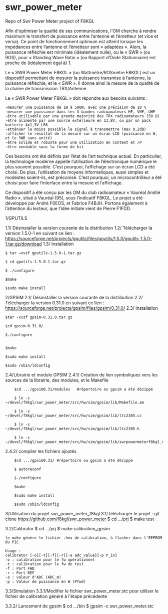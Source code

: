 # swr_power_meter
Repo of Swr Power Meter project of F8KGL

Afin d'optimiser la qualité de ses communications, l'OM cherche à rendre maximum le transfert de puissance entre l’antenne et l’émetteur (et vice et versa). Ce point de fonctionnement optimum est atteint lorsque les impédances entre l’antenne et l’émetteur sont « adaptées ». Alors, la puissance réfléchie est minimale (idéalement nulle), ou le « SWR » (ou ROS), pour « Standing Wave Ratio » (ou Rapport d’Onde Stationnaire) est proche de (idéalement égal à) 1.

Le « SWR Power Meter F8KGL » (ou Wattmètre/ROSmètre F8KGL) est un dispositif permettant de mesurer la puissance transmise à l’antenne, la puissance réfléchie, et le « SWR ». Il donne ainsi la mesure de la qualité de la chaîne de transmission TRX/Antenne.

Le « SWR Power Meter F8KGL » doit répondre aux besoins suivants :

	-mesurer une puissance de 1W à 500W, avec une précision de 10 %
	-mesurer une puissance dans les 3 bandes radioamateurs HF, VHF, UHF
	-être utilisable par une grande majorité des TRX radioamateurs (50 Ω)
	-être alimenté par une source extérieure en 13,8V, ou par un pack batterie 4x1,5V LR6
	-atténuer le moins possible le signal à transmettre (max 0,2dB)
	-afficher le résultat de la mesure sur un écran LCD (puissance en W, et le SWR sans unité)
	-être solide et robuste pour une utilisation en contest et /P
	-être vendable sous la forme de kit

Ces besoins ont été définis par l’état de l’art technique actuel. En particulier, la technologie moderne appelle l’utilisation de l’électronique numérique le plus souvent possible. C’est pourquoi, l’affichage sur un écran LCD a été choisi. De plus, l’utilisation de moyens informatiques, aussi simples et modestes soient-ils, est préconisé. C’est pourquoi, un microcontrôleur a été choisi pour faire l’interface entre la mesure et l’affichage.

Ce dispositif a été conçu par les OM du club radioamateur « Vauréal Amitié Radio », situé à Vauréal (95), sous l’indicatif F8KGL.
Le projet a été développé par André F0EOS, et Fabrice F4BJH. Portons également à l’attention du lecteur, que l’idée initiale vient de Pierre F1FDD.


1/GPUTILS

1.1/ Désinstaller la version courante de la distribution
1.2/ Télécharger la version 1.5.0-1 en suivant ce lien :
https://sourceforge.net/projects/gputils/files/gputils/1.5.0/gputils-1.5.0-1.tar.gz/download
1.3/ Installation

	$ tar –xvzf gputils-1.5.0-1.tar.gz

	$ cd gputils-1.5.0-1.tar.gz

	$ ./configure

	$make

	$sudo make install


2/GPSIM
2.1/ Désinstaller la version courante de la distribution
2.2/ Télécharger la version 0.31.0 en suivant ce lien :
https://sourceforge.net/projects/gpsim/files/gpsim/0.31.0/
2.3/ Installation

	$tar -xvzf gpsim-0.31.0.tar.gz

	$cd gpsim-0.31.0/

	$./configure


	$make

	$sudo make install

	$sudo /sbin/ldconfig

2.4/Librairie et module GPSIM
2.4.1/ Création de lien symboliques vers les sources de la librairie, des modules, et le Makefile

		$cd .../gpsim0.31/modules   #répertoire ou gpsim a été dézippé

		$ ln -s ~/devel/f8kgl/swr_power_meter/src/hw/sim/gpsim/lib/Makefile.am

		$ ln -s ~/devel/f8kgl/swr_power_meter/src/hw/sim/gpsim/lib/ltc2305.cc

		$ ln -s ~/devel/f8kgl/swr_power_meter/src/hw/sim/gpsim/lib/ltc2305.h

		$ ln -s ~/devel/f8kgl/swr_power_meter/src/hw/sim/gpsim/lib/swrpowermeterf8kgl_modules.cc

2.4.2/ compiler les fichiers ajoutés

		$cd .../gpsim0.31/ #répertoire ou gpsim a été dézippé

		$ autoreconf

		$./configure

		$make

		$sudo make install

		$sudo /sbin/ldconfig


3/Utilisation du projet swr_power_meter_f8kgl
3.1/Télécharger le projet : git clone https://github.com/f8kgl/swr_power_meter
	$ cd .../prj
	$ make test



3.2/Calibrator
    $ cd .../prj
    $ make calibration_gpsim

	le make génère le fichier .hex de calibration, à flasher dans l'EEPROM du PIC

	Usage :
	calibrator [-o][-t][-f][-r][-a adc_value][-p P_in]
	-o : calibration pour le fw opérationnel
	-t : calibration pour le fw de test
	-f : Port FWD
	-r : Port REF
	-a : valeur d'ADC (ADC_m)
	-p : Valeur de puissance en W (Pfwd)

3.3/Simulation
3.3.1/Modifier le fichier swr_power_meter.stc pour utiliser le fichier de calibration généré à l'étape précédente

3.3.2/ Lancement de gpsim
 $ cd .../bin
 $ gpsim -c swr_power_meter.stc
